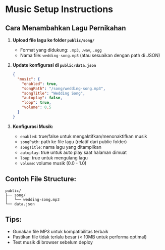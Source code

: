 # Music Setup Instructions

## Cara Menambahkan Lagu Pernikahan

1. **Upload file lagu ke folder `public/song/`**

   - Format yang didukung: `.mp3`, `.wav`, `.ogg`
   - Nama file: `wedding-song.mp3` (atau sesuaikan dengan path di JSON)

2. **Update konfigurasi di `public/data.json`**

   ```json
   {
     "music": {
       "enabled": true,
       "songPath": "/song/wedding-song.mp3",
       "songTitle": "Wedding Song",
       "autoplay": false,
       "loop": true,
       "volume": 0.5
     }
   }
   ```

3. **Konfigurasi Musik:**
   - `enabled`: true/false untuk mengaktifkan/menonaktifkan musik
   - `songPath`: path ke file lagu (relatif dari public folder)
   - `songTitle`: nama lagu yang ditampilkan
   - `autoplay`: true untuk auto play saat halaman dimuat
   - `loop`: true untuk mengulang lagu
   - `volume`: volume musik (0.0 - 1.0)

## Contoh File Structure:

```
public/
├── song/
│   └── wedding-song.mp3
└── data.json
```

## Tips:

- Gunakan file MP3 untuk kompatibilitas terbaik
- Pastikan file tidak terlalu besar (< 10MB untuk performa optimal)
- Test musik di browser sebelum deploy
